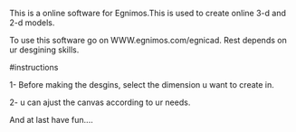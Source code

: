 This is a online software for Egnimos.This is used to create online 3-d and 2-d models. 

To use this software go on WWW.egnimos.com/egnicad.
Rest depends on ur desgining skills.

#instructions


1- Before making the desgins, select the dimension u want to create in.


2- u can ajust the canvas according to ur needs.

And at last have fun....
